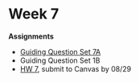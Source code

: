 # Week 7

**Assignments**
 
- [Guiding Question Set 7A](https://psu.instructure.com/courses/1866869/quizzes/3317765) 
- Guiding Question Set 1B
- [HW 7](https://genchem.science.psu.edu/homework-7-houck), submit to Canvas by 08/29





